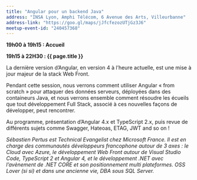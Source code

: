 ```yaml
---
title: "Angular pour un backend Java"
address: "INSA Lyon, Amphi Télécom, 6 Avenue des Arts, Villeurbanne"
address-link: "https://goo.gl/maps/jJfcfezozUTjGz3J6"
meetup-event-id: "240457368"
---
```


**19h00 à 19h15 : Accueil**

**19h15 à 22H30 : {{ page.title }}**

La dernière version d’Angular, en version 4 à l’heure actuelle, est une mise à jour majeur de la stack Web Front.

Pendant cette session, nous verrons comment utiliser Angular « from scratch » pour attaquer des données serveurs, déployées dans des containeurs Java, et nous verrons ensemble comment résoudre les écueils que tout développement Full Stack, associé à ces nouvelles façons de développer, peut rencontrer.

Au programme, présentation d’Angular 4.x et TypeScript 2.x, puis revue de différents sujets comme Swagger, Hateoas, ETAG, JWT and so on !


*Sébastien Pertus est Technical Evangelist chez Microsoft France. 
Il est en charge des communautés développeurs francophone autour de 3 axes : le Cloud avec Azure, le développement Web Front autour de Visual Studio Code, TypeScript 2 et Angular 4, et le développement .NET avec l’avènement de .NET CORE et son positionnement multi plateformes. 
OSS Lover (si si) et dans une ancienne vie, DBA sous SQL Server.*
